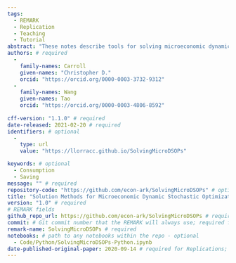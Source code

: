 ```yaml
---
tags:
  - REMARK
  - Replication
  - Teaching
  - Tutorial
abstract: "These notes describe tools for solving microeconomic dynamic stochastic optimization problems, and show how to use those tools for efficiently estimating a standard life cycle consumption/saving model using microeconomic data.  No attempt is made at a systematic overview of the many possible technical choices; instead, I present a specific set of methods that have proven useful in my own work (and explain why other popular methods, such as value function iteration, are a bad idea).  Paired with these notes is Mathematica, Matlab, and Python software that solves the problems described in the text." # abstract: optional
authors: # required
  -
    family-names: Carroll
    given-names: "Christopher D."
    orcid: "https://orcid.org/0000-0003-3732-9312"
  -
    family-names: Wang
    given-names: Tao
    orcid: "https://orcid.org/0000-0003-4806-8592"
    
cff-version: "1.1.0" # required 
date-released: 2021-02-20 # required
identifiers: # optional
  - 
    type: url
    value: "https://llorracc.github.io/SolvingMicroDSOPs"

keywords: # optional
  - Consumption
  - Saving 
message: "" # required
repository-code: "https://github.com/econ-ark/SolvingMicroDSOPs" # optional
title: "Solution Methods for Microeconomic Dynamic Stochastic Optimization Problems" # required
version: "1.0" # required
# REMARK fields
github_repo_url: https://github.com/econ-ark/SolvingMicroDSOPs # required 
commit: # Git commit number that the REMARK will always use; required for "frozen" remarks, optional for "draft" remarks
remark-name: SolvingMicroDSOPs # required 
notebooks: # path to any notebooks within the repo - optional
  - Code/Python/SolvingMicroDSOPs-Python.ipynb
date-published-original-paper: 2020-09-14 # required for Replications; optional for Reproductions
---
```


